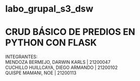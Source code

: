 # labo_grupal_s3_dsw
<h1>CRUD BÁSICO DE PREDIOS EN PYTHON CON FLASK </h1>
INTEGRANTES:<br>
MENDOZA BERMEJO, DARWIN KARLS | 21200047<br>
CUCHILLO HUILLCAYA, DIEGO ARMANDO | 21200102<br>
QUISPE MAMANI, NOE | 21200113
